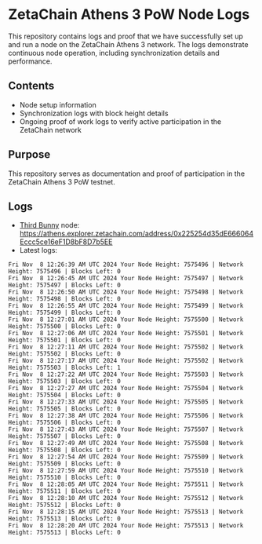 # ZetaChain Athens 3 PoW Node Logs
This repository contains logs and proof that we have successfully set up and run a node on the ZetaChain Athens 3 network. The logs demonstrate continuous node operation, including synchronization details and performance.

## Contents
- Node setup information
- Synchronization logs with block height details
- Ongoing proof of work logs to verify active participation in the ZetaChain network

## Purpose
This repository serves as documentation and proof of participation in the ZetaChain Athens 3 PoW testnet.

## Logs

- [Third Bunny](https://thirdbunny.xyz/) node: https://athens.explorer.zetachain.com/address/0x225254d35dE666064Eccc5ce16eF1D8bF8D7b5EE
- Latest logs:
```
Fri Nov  8 12:26:39 AM UTC 2024 Your Node Height: 7575496 | Network Height: 7575496 | Blocks Left: 0
Fri Nov  8 12:26:45 AM UTC 2024 Your Node Height: 7575497 | Network Height: 7575497 | Blocks Left: 0
Fri Nov  8 12:26:50 AM UTC 2024 Your Node Height: 7575498 | Network Height: 7575498 | Blocks Left: 0
Fri Nov  8 12:26:55 AM UTC 2024 Your Node Height: 7575499 | Network Height: 7575499 | Blocks Left: 0
Fri Nov  8 12:27:01 AM UTC 2024 Your Node Height: 7575500 | Network Height: 7575500 | Blocks Left: 0
Fri Nov  8 12:27:06 AM UTC 2024 Your Node Height: 7575501 | Network Height: 7575501 | Blocks Left: 0
Fri Nov  8 12:27:11 AM UTC 2024 Your Node Height: 7575502 | Network Height: 7575502 | Blocks Left: 0
Fri Nov  8 12:27:17 AM UTC 2024 Your Node Height: 7575502 | Network Height: 7575503 | Blocks Left: 1
Fri Nov  8 12:27:22 AM UTC 2024 Your Node Height: 7575503 | Network Height: 7575503 | Blocks Left: 0
Fri Nov  8 12:27:27 AM UTC 2024 Your Node Height: 7575504 | Network Height: 7575504 | Blocks Left: 0
Fri Nov  8 12:27:33 AM UTC 2024 Your Node Height: 7575505 | Network Height: 7575505 | Blocks Left: 0
Fri Nov  8 12:27:38 AM UTC 2024 Your Node Height: 7575506 | Network Height: 7575506 | Blocks Left: 0
Fri Nov  8 12:27:43 AM UTC 2024 Your Node Height: 7575507 | Network Height: 7575507 | Blocks Left: 0
Fri Nov  8 12:27:49 AM UTC 2024 Your Node Height: 7575508 | Network Height: 7575508 | Blocks Left: 0
Fri Nov  8 12:27:54 AM UTC 2024 Your Node Height: 7575509 | Network Height: 7575509 | Blocks Left: 0
Fri Nov  8 12:27:59 AM UTC 2024 Your Node Height: 7575510 | Network Height: 7575510 | Blocks Left: 0
Fri Nov  8 12:28:05 AM UTC 2024 Your Node Height: 7575511 | Network Height: 7575511 | Blocks Left: 0
Fri Nov  8 12:28:10 AM UTC 2024 Your Node Height: 7575512 | Network Height: 7575512 | Blocks Left: 0
Fri Nov  8 12:28:15 AM UTC 2024 Your Node Height: 7575513 | Network Height: 7575513 | Blocks Left: 0
Fri Nov  8 12:28:20 AM UTC 2024 Your Node Height: 7575513 | Network Height: 7575513 | Blocks Left: 0
```
